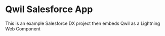 # Qwil Salesforce App

This is an example Salesforce DX project then embeds Qwil as a Lightning Web Component
